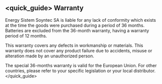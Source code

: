 ## <quick_guide> Warranty

Energy Sistem Soyntec SA is liable for any lack of conformity which exists at the time the goods were purchased during a period of 36 months. Batteries are excluded from the 36-month warranty, having a warranty period of 12 months.

This warranty covers any defects in workmanship or materials. This warranty does not cover any product failure due to accidents, misuse or alteration made by an unauthorized person.

The special 36-months warranty is valid for the European Union. For other countries, please refer to your specific legislation or your local distributor.
</quick_guide>
